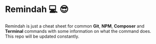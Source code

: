 # **Remindah**  💻 😎

Remindah is just a cheat sheet for common **Git**, **NPM**, **Composer** and **Terminal** commands with some information on what the command does.
This repo will be updated constantly.
